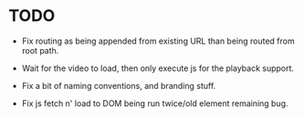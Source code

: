 # TODO

* Fix routing as being appended from existing URL than being routed from root path.

* Wait for the video to load, then only execute js for the playback support.

* Fix a bit of naming conventions, and branding stuff.

* Fix js fetch n' load to DOM being run twice/old element remaining bug.
